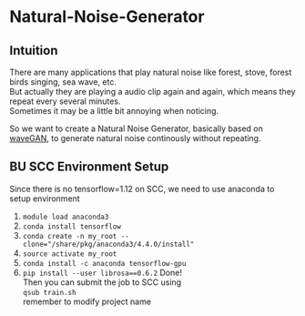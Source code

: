 # Natural-Noise-Generator

## Intuition

There are many applications that play natural noise like forest, stove, forest birds singing, sea wave, etc.  
But actually they are playing a audio clip again and again, which means they repeat every several minutes.  
Sometimes it may be a little bit annoying when noticing.

So we want to create a Natural Noise Generator, basically based on [waveGAN](https://github.com/chrisdonahue/wavegan), to generate natural noise continously without repeating.

## BU SCC Environment Setup
Since there is no tensorflow=1.12 on SCC, we need to use anaconda to setup environment
1. ```module load anaconda3```
2. ```conda install tensorflow```
3. ```conda create -n my_root --clone="/share/pkg/anaconda3/4.4.0/install"```
4. ```source activate my_root```
5. ```conda install -c anaconda tensorflow-gpu```
6. ```pip install --user librosa==0.6.2```
Done!  
Then you can submit the job to SCC using  
```qsub train.sh```  
remember to modify project name
